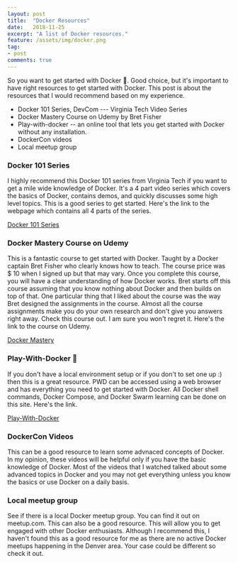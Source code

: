 ```yaml
---
layout: post
title:  "Docker Resources"
date:   2018-11-25
excerpt: "A list of Docker resources."
feature: /assets/img/docker.png
tag:
- post
comments: true
---
```


So you want to get started with Docker 🐳. Good choice, but it's important to have right resources to get started with Docker. 
This post is about the resources that I would recommend based on my experience. 

- Docker 101 Series, DevCom --- Virginia Tech Video Series
- Docker Mastery Course on Udemy by Bret Fisher
- Play-with-docker -- an online tool that lets you get started with Docker without any installation.
- DockerCon videos
- Local meetup group

### Docker 101 Series

I highly recommend this Docker 101 series from Virginia Tech if you want to get a mile wide knowledge of Docker. It's a 4 part video series which covers the basics of Docker, contains demos, and quickly discusses some high level topics. This is a good series to get started. Here's the link to the webpage which contains all 4 parts of the series. 

[Docker 101 Series](https://devcom.it.vt.edu/training/docker-101-series)

### Docker Mastery Course on Udemy

This is a fantastic course to get started with Docker. Taught by a Docker captain Bret Fisher who clearly knows how to teach.
The course price was $ 10 when I signed up but that may vary. Once you complete this course, you will have a clear understanding of how Docker works. Bret starts off this course assuming that you know nothing about Docker and then builds on top of that. One particular thing that I liked about the course was the way Bret designed the assignments in the course. Almost all the course assignments make you do your own research and don't give you answers right away. Check this course out. I am sure you won't regret it. Here's the link to the course on Udemy.

[Docker Mastery](https://www.udemy.com/docker-mastery)

### Play-With-Docker 🐳

If you don't have a local environment setup or if you don't to set one up :) then this is a great resource. PWD can be accessed using a web browser and has everything you need to get started with Docker. All Docker shell commands, Docker Compose, and Docker Swarm learning can be done on this site. Here's the link.

[Play-With-Docker](https://labs.play-with-docker.com)

### DockerCon Videos

This can be a good resource to learn some advnaced concepts of Docker. In my opinion, these videos will be helpful only if you have the basic knowledge of Docker. Most of the videos that I watched talked about some advanced topics in Docker and you may not get everything unless you know the basics or use Docker on a daily basis.

### Local meetup group

See if there is a local Docker meetup group. You can find it out on meetup.com. This can also be a good resource. This will allow you to get engaged with other Docker enthusiasts. Although I recommend this, I haven't found this as a good resource for me as there are no active Docker meetups happening in the Denver area. Your case could be different so check it out.
